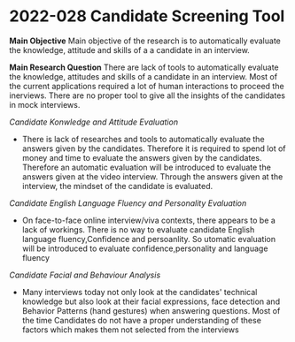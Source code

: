 # 2022-028 Candidate Screening Tool

**Main Objective**
Main objective of the research is to automatically evaluate the knowledge, 
attitude and skills of a a candidate in an interview.

**Main Research Question**
There are lack of tools to automatically evaluate the knowledge, attitudes and 
skills of a candidate in an interview. Most of the current applications required
a lot of human interactions to proceed the inerviews. There are no proper tool 
to give all the insights of the candidates in mock interviews.

*Candidate Konwledge and Attitude Evaluation*
*  There is lack of researches and tools to automatically evaluate the answers given by the candidates. Therefore it is required to spend lot of money and time to evaluate the answers given by the candidates. Therefore an automatic evaluation will be introduced to evaluate the answers given at the video interview. Through the answers given at the interview, the mindset of the candidate is evaluated.

*Candidate English Language Fluency and Personality Evaluation*
*  On face-to-face online interview/viva contexts, there appears to be a lack of workings. There is no way to evaluate candidate English language fluency,Confidence and persoanlity. So utomatic evaluation will be introduced to evaluate confidence,personality and language fluency

*Candidate Facial and Behaviour Analysis*
*  Many interviews today not only look at the candidates' technical knowledge but also look at their facial expressions, face detection and Behavior Patterns (hand gestures) when answering questions. Most of the time Candidates do not have a proper understanding of these factors which makes them not selected from the interviews
